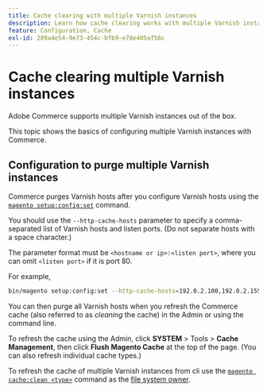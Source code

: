 ```yaml
---
title: Cache clearing with multiple Varnish instances
description: Learn how cache clearing works with multiple Varnish instances in Adobe Commerce. Discover configuration and management best practices.
feature: Configuration, Cache
exl-id: 289a4e54-9e73-454c-bfb9-e78e405af56c
---
```

# Cache clearing multiple Varnish instances

Adobe Commerce supports multiple Varnish instances out of the box.

This topic shows the basics of configuring multiple Varnish instances with Commerce.

## Configuration to purge multiple Varnish instances

Commerce purges Varnish hosts after you configure Varnish hosts using the [`magento setup:config:set`](../../installation/tutorials/deployment.md) command.

You should use the `--http-cache-hosts` parameter to specify a comma-separated list of Varnish hosts and listen ports. (Do not separate hosts with a space character.)

The parameter format must be `<hostname or ip>:<listen port>`, where you can omit `<listen port>` if it is port 80.

For example,

```bash
bin/magento setup:config:set --http-cache-hosts=192.0.2.100,192.0.2.155:8080
```

You can then purge all Varnish hosts when you refresh the Commerce cache (also referred to as _cleaning_ the cache) in the Admin or using the command line.

To refresh the cache using the Admin, click **SYSTEM** > Tools > **Cache Management**, then click **Flush Magento Cache** at the top of the page. (You can also refresh individual cache types.)

To refresh the cache of multiple Varnish instances from cli use the [`magento cache:clean <type>`](../cli/manage-cache.md#clean-and-flush-cache-types) command as the [file system owner](../../installation/prerequisites/file-system/overview.md).
